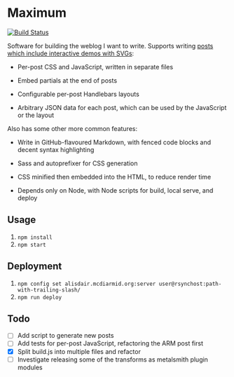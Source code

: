 # Maximum

[![Build Status](https://travis-ci.org/alisdair/maximum.svg)](https://travis-ci.org/alisdair/maximum)

Software for building the weblog I want to write. Supports writing [posts which include interactive demos with SVGs](http://alisdair.mcdiarmid.org/arm-immediate-value-encoding/):

- Per-post CSS and JavaScript, written in separate files

- Embed partials at the end of posts

- Configurable per-post Handlebars layouts

- Arbitrary JSON data for each post, which can be used by the JavaScript or the layout

Also has some other more common features:

- Write in GitHub-flavoured Markdown, with fenced code blocks and decent syntax highlighting

- Sass and autoprefixer for CSS generation

- CSS minified then embedded into the HTML, to reduce render time

- Depends only on Node, with Node scripts for build, local serve, and deploy

## Usage

1. `npm install`
2. `npm start`

## Deployment

1. `npm config set alisdair.mcdiarmid.org:server user@rsynchost:path-with-trailing-slash/`
2. `npm run deploy`

## Todo

- [ ] Add script to generate new posts
- [ ] Add tests for per-post JavaScript, refactoring the ARM post first
- [x] Split build.js into multiple files and refactor
- [ ] Investigate releasing some of the transforms as metalsmith plugin modules
